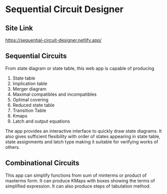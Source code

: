 # Sequential Circuit Designer

## Site Link
https://sequential-circuit-designer.netlify.app/

## Sequential Circuits

From state diagram or state table, this web app is capable of producing 
1. State table
2. Implication table
3. Merger diagram
4. Maximal compatibles and incompatibles
5. Optimal covering
6. Reduced state table
7. Transition Table
8. Kmaps
9. Latch and output equations

The app provides an interactive interface to quickly draw state diagrams. It also gives sufficient flexibility with order of states appearing in state table, state assignments and latch type making it suitable for verifying works of others.

## Combinational Circuits

This app can simplify functions from sum of minterms or product of maxterms form.
It can produce KMaps with boxes showing the terms of simplified expression.
It can also produce steps of tabulation method.